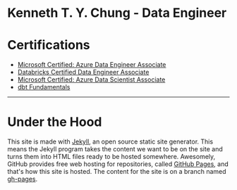 # Kenneth T. Y. Chung - Data Engineer 

# Certifications

- [Microsoft Certified: Azure Data Engineer Associate](https://learn.microsoft.com/en-us/users/tinyuetchung/credentials/b7951cf08bfe19e2)
- [Databricks Certified Data Engineer Associate](https://credentials.databricks.com/123b127a-7f20-43ef-a6fb-343b63b66364)
- [Microsoft Certified: Azure Data Scientist Associate](https://learn.microsoft.com/en-us/users/tinyuetchung/credentials/4de0380e29e35b8c)
- [dbt Fundamentals](https://credentials.getdbt.com/5cdefa5e-94df-4761-8019-9b5bf4bacd15#acc.fOYQKS0u)

---
# Under the Hood

This site is made with [Jekyll](https://jekyllrb.com), an open source static site generator. This means the Jekyll program takes the content we want to be on the site and turns them into HTML files ready to be hosted somewhere. Awesomely, GitHub provides free web hosting for repositories, called [GitHub Pages](https://pages.github.com/), and that's how this site is hosted. The content for the site is on a branch named [gh-pages](https://github.com/github/government.github.com/tree/gh-pages).

